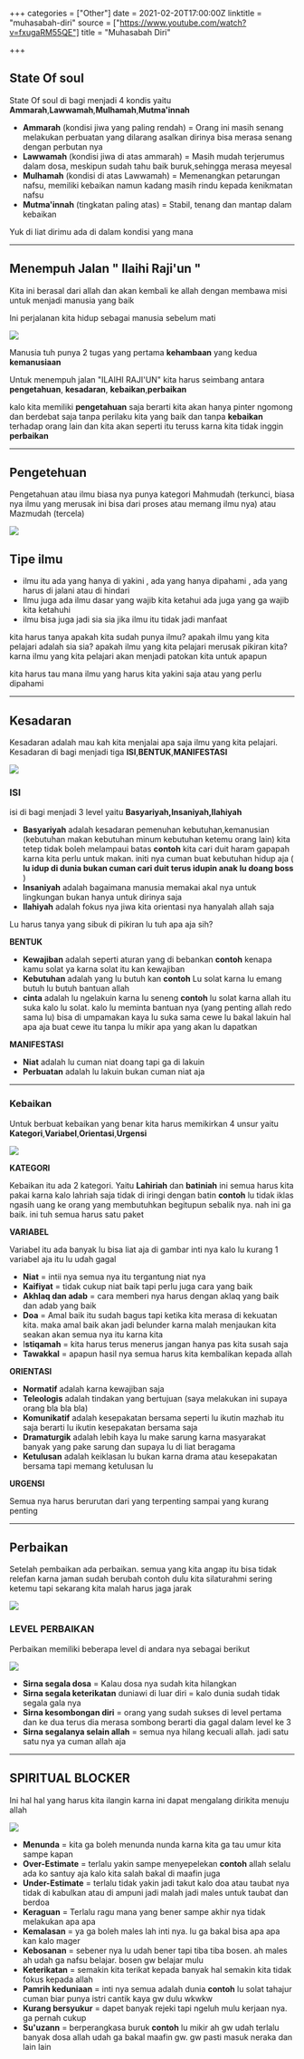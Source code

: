 +++
categories = ["Other"]
date = 2021-02-20T17:00:00Z
linktitle = "muhasabah-diri"
source = ["https://www.youtube.com/watch?v=fxugaRM55QE"]
title = "Muhasabah Diri"

+++
## State Of soul

State Of soul di bagi menjadi 4 kondis yaitu **Ammarah**,**Lawwamah**,**Mulhamah**,**Mutma'innah**

* **Ammarah** (kondisi jiwa yang paling rendah) = Orang ini masih senang melakukan perbuatan yang dilarang asalkan dirinya bisa merasa senang dengan perbutan nya
* **Lawwamah** (kondisi jiwa di atas ammarah) = Masih mudah terjerumus dalam dosa, meskipun sudah tahu baik buruk,sehingga merasa meyesal
* **Mulhamah** (kondisi di atas Lawwamah) = Memenangkan petarungan nafsu, memiliki kebaikan namun kadang masih rindu kepada kenikmatan nafsu
* **Mutma'innah** (tingkatan paling atas) = Stabil, tenang dan mantap dalam kebaikan

Yuk di liat dirimu ada di dalam kondisi yang mana

***

## **Menempuh Jalan " Ilaihi Raji'un "**

Kita ini berasal dari allah dan akan kembali ke allah dengan membawa misi untuk menjadi manusia yang baik

Ini perjalanan kita hidup sebagai manusia sebelum mati

![](/uploads/untitled-3.png)

Manusia tuh punya 2 tugas yang pertama **kehambaan** yang kedua **kemanusiaan**

Untuk menempuh jalan "ILAIHI RAJI'UN" kita harus seimbang antara **pengetahuan**, **kesadaran**, **kebaikan**,**perbaikan**

kalo kita memiliki **pengetahuan** saja berarti kita akan hanya pinter ngomong dan berdebat saja tanpa perilaku kita yang baik dan tanpa **kebaikan** terhadap orang lain dan kita akan seperti itu teruss karna kita tidak inggin **perbaikan**

***

## **Pengetehuan**

Pengetahuan atau ilmu biasa nya punya kategori Mahmudah (terkunci, biasa nya ilmu yang merusak ini bisa dari proses atau memang ilmu nya) atau Mazmudah (tercela)

![](/uploads/untitled-4.png)

## Tipe ilmu

* ilmu itu ada yang hanya di yakini , ada yang hanya dipahami , ada yang harus di jalani atau di hindari
* Ilmu juga ada ilmu dasar yang wajib kita ketahui ada juga yang ga wajib kita ketahuhi
* ilmu bisa juga jadi sia sia jika ilmu itu tidak jadi manfaat

kita harus tanya apakah kita sudah punya ilmu? apakah ilmu yang kita pelajari adalah sia sia? apakah ilmu yang kita pelajari merusak pikiran kita? karna ilmu yang kita pelajari akan menjadi patokan kita untuk apapun

kita harus tau mana ilmu yang harus kita yakini saja atau yang perlu dipahami

***

## Kesadaran

Kesadaran adalah mau kah kita menjalai apa saja ilmu yang kita pelajari. Kesadaran di bagi menjadi tiga **ISI**,**BENTUK**,**MANIFESTASI**

![](/uploads/untitled-5.png)

### ISI

isi di bagi menjadi 3 level yaitu **Basyariyah,Insaniyah,Ilahiyah**

* **Basyariyah** adalah kesadaran pemenuhan kebutuhan,kemanusian (kebutuhan makan kebutuhan minum kebutuhan ketemu orang lain) kita tetep tidak boleh melampaui batas **contoh** kita cari duit haram gapapah karna kita perlu untuk makan. initi nya cuman buat kebutuhan hidup aja ( **lu idup di dunia bukan cuman cari duit terus idupin anak lu doang boss** )
* **Insaniyah** adalah bagaimana manusia memakai akal nya untuk lingkungan bukan hanya untuk dirinya saja
* **Ilahiyah** adalah fokus nya jiwa kita orientasi nya hanyalah allah saja

Lu harus tanya yang sibuk di pikiran lu tuh apa aja sih?

**BENTUK**

* **Kewajiban** adalah seperti aturan yang di bebankan **contoh** kenapa kamu solat ya karna solat itu kan kewajiban
* **Kebutuhan** adalah yang lu butuh kan **contoh** Lu solat karna lu emang butuh lu butuh bantuan allah
* **cinta** adalah lu ngelakuin karna lu seneng **contoh** lu solat karna allah itu suka kalo lu solat. kalo lu meminta bantuan nya (yang penting allah redo sama lu) bisa di umpamakan kaya lu suka sama cewe lu bakal lakuin hal apa aja buat cewe itu tanpa lu mikir apa yang akan lu dapatkan

**MANIFESTASI**

* **Niat** adalah lu cuman niat doang tapi ga di lakuin
* **Perbuatan** adalah lu lakuin bukan cuman niat aja

***

### Kebaikan

Untuk berbuat kebaikan yang benar kita harus memikirkan 4 unsur yaitu **Kategori**,**Variabel**,**Orientasi**,**Urgensi**

![](/uploads/untitled-6.png)

**KATEGORI**

Kebaikan itu ada 2 kategori. Yaitu **Lahiriah** dan **batiniah** ini semua harus kita pakai karna kalo lahriah saja tidak di iringi dengan batin **contoh** lu tidak iklas ngasih uang ke orang yang membutuhkan begitupun sebalik nya. nah ini ga baik. ini tuh semua harus satu paket

**VARIABEL**

Variabel itu ada banyak lu bisa liat aja di gambar inti nya kalo lu kurang 1 variabel aja itu lu udah gagal

* **Niat** = intii nya semua nya itu tergantung niat nya
* **Kaifiyat** = tidak cukup niat baik tapi perlu juga cara yang baik
* **Akhlaq dan adab** = cara memberi nya harus dengan aklaq yang baik dan adab yang baik
* **Doa** = Amal baik itu sudah bagus tapi ketika kita merasa di kekuatan kita. maka amal baik akan jadi belunder karna malah menjaukan kita seakan akan semua nya itu karna kita
* I**stiqamah** = kita harus terus menerus jangan hanya pas kita susah saja
* **Tawakkal** = apapun hasil nya semua harus kita kembalikan kepada allah

**ORIENTASI**

* **Normatif** adalah karna kewajiban saja
* **Teleologis** adalah tindakan yang bertujuan (saya melakukan ini supaya orang bla bla bla)
* **Komunikatif** adalah kesepakatan bersama seperti lu ikutin mazhab itu saja berarti lu ikutin kesepakatan bersama saja
* **Dramaturgik** adalah lebih kaya lu make sarung karna masyarakat banyak yang pake sarung dan supaya lu di liat beragama
* **Ketulusan** adalah keiklasan lu bukan karna drama atau kesepakatan bersama tapi memang ketulusan lu

**URGENSI**

Semua nya harus berurutan dari yang terpenting sampai yang kurang penting

***

## Perbaikan

Setelah pembaikan ada perbaikan. semua yang kita angap itu bisa tidak relefan karna jaman sudah berubah contoh dulu kita silaturahmi sering ketemu tapi sekarang kita malah harus jaga jarak

![](/uploads/untitled-7.png)

### **LEVEL PERBAIKAN**

Perbaikan memiliki beberapa level di andara nya sebagai berikut

![](/uploads/untitled-8.png)

* **Sirna segala dosa** = Kalau dosa nya sudah kita hilangkan
* **Sirna segala keterikatan** duniawi di luar diri = kalo dunia sudah tidak segala gala nya
* **Sirna kesombongan diri** = orang yang sudah sukses di level pertama dan ke dua terus dia merasa sombong berarti dia gagal dalam level ke 3
* **Sirna segalanya selain allah** = semua nya hilang kecuali allah. jadi satu satu nya ya cuman allah aja

***

## SPIRITUAL BLOCKER

Ini hal hal yang harus kita ilangin karna ini dapat mengalang dirikita menuju allah

![](/uploads/untitled-9.png)

* **Menunda** = kita ga boleh menunda nunda karna kita ga tau umur kita sampe kapan
* **Over-Estimate** = terlalu yakin sampe menyepelekan **contoh** allah selalu ada ko santuy aja kalo kita salah bakal di maafin juga
* **Under-Estimate** = terlalu tidak yakin jadi takut kalo doa atau taubat nya tidak di kabulkan atau di ampuni jadi malah jadi males untuk taubat dan berdoa
* **Keraguan** = Terlalu ragu mana yang bener sampe akhir nya tidak melakukan apa apa
* **Kemalasan** = ya ga boleh males lah inti nya. lu ga bakal bisa apa apa kan kalo mager
* **Kebosanan** = sebener nya lu udah bener tapi tiba tiba bosen. ah males ah udah ga nafsu belajar. bosen gw belajar mulu
* **Keterikatan** = semakin kita terikat kepada banyak hal semakin kita tidak fokus kepada allah
* **Pamrih keduniaan** = inti nya semua adalah dunia **contoh** lu solat tahajur cuman biar punya istri cantik kaya gw dulu wkwkw
* **Kurang bersyukur** = dapet banyak rejeki tapi ngeluh mulu kerjaan nya. ga pernah cukup
* **Su'uzann** = berperangkasa buruk **contoh** lu mikir ah gw udah terlalu banyak dosa allah udah ga bakal maafin gw. gw pasti masuk neraka dan lain lain